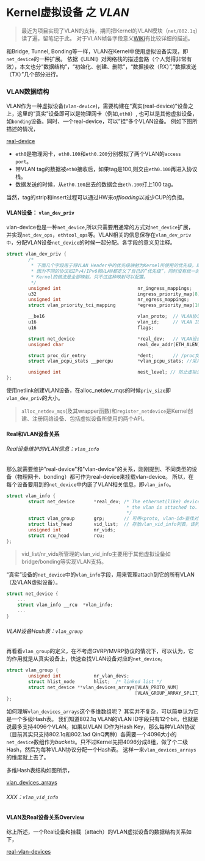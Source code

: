 # Kernel虚拟设备 之 *VLAN*

> 最近为项目实现了VLAN的支持，期间把Kernel的VLAN模块（`net/802.1q`）读了遍，留笔记于此。 
> 对于VLAN帧各字段意义[WiKi](https://en.wikipedia.org/wiki/IEEE_802.1Q)有比较详细的描述。

和Bridge, Tunnel, Bonding等一样，VLAN在Kernel中使用虚拟设备实现，即`net_device`的一种扩展。
依据《ULNI》对网络栈的描述套路（个人觉得非常有效），本文也分“数据结构”，“初始化、创建、删除”，“数据接收（RX）”,“数据发送（TX）”几个部分进行。

### VLAN数据结构

VLAN作为一种虚拟设备(`vlan-device`)，需要构建在“真实(real-device)”设备之上，这里的“真实”设备即可以是物理网卡（例如,`eth0`）,
也可以是其他虚拟设备，如`bonding`设备。同时、一个real-device，可以”挂“多个VLAN设备。 例如下图所描述的情况，

[real-device](images/vlan-real-devices.png)

* `eth0`是物理网卡，`eth0.100`和`eth0.200`分别模拟了两个VLAN的`access port`。
* 带VLAN tag的数据被`eth0`接收后，如果tag是100,则交由`eth0.100`再进入协议栈。
* 数据发送的时候，从`eth0.100`出去的数据会由`eth.100`打上100 tag。

当然，tag的strip和insert过程可以通过HW来*offloading*以减少CUP的负担。

#### VLAN设备： `vlan_dev_priv`

vlan-device也是一种`net_device`,所以只需要用通常的方式对`net_device`扩展，并实现`net_dev_ops`，`ethtool_ops`等。VLAN相关的信息保存在`vlan_dev_priv中`，分配VLAN设备`net_device`的时候一起分配。各字段的意义见注释。

``` C
struct vlan_dev_priv {
        /*
         * 下面几个字段用于将VLAN Header中的优先级映射为Kernel所使用的优先级，即skb->priority。
         * 因为不同的协议如IPv4/IPv6和VLAN都定义了自己的“优先级”，同时没有统一的处理方式。
         * Kernel的做法是全部映射。只不过这种映射可以配置。
         */
        unsigned int                            nr_ingress_mappings;
        u32                                     ingress_priority_map[8];                                                                                                                                                                
        unsigned int                            nr_egress_mappings;
        struct vlan_priority_tci_mapping        *egress_priority_map[16];

        __be16                                  vlan_proto;  // VLAN协议ETH_P_802.1Q等
        u16                                     vlan_id;     // VLAN ID
        u16                                     flags;

        struct net_device                       *real_dev;   // VLAN设备依附的“真实设备”
        unsigned char                           real_dev_addr[ETH_ALEN]; // 真实设备Link地址

        struct proc_dir_entry                   *dent;       // /proc文件目录节点
        struct vlan_pcpu_stats __percpu         *vlan_pcpu_stats; //采用per-CPU的统计（避免并发竞争）

        unsigned int                            nest_level; // 防止虚拟设备嵌套过多
};
```

使用netlink创建VLAN设备，在alloc_netdev_mqs的时候`priv_size`即`vlan_dev_priv`的大小。

> `alloc_netdev_mqs`(及其wrapper函数)和`register_netdevice`是Kernel创建、注册网络设备、包括虚拟设备所使用的两个API。

#### Real和VLAN设备关系

###### Real设备维护的VLAN信息：`vlan_info`

那么就需要维护”real-device"和"vlan-device"的关系，刚刚提到、不同类型的设备（物理网卡、bonding）都可作为real-device来挂载vlan-device。
所以，在每个设备要用到的`net_device`中内嵌了VLAN相关信息，即`vlan_info`。

``` C
struct vlan_info {                                                                                                                                                                                                                      
        struct net_device       *real_dev; /* The ethernet(like) device
                                            * the vlan is attached to.
                                            */
        struct vlan_group       grp;       // 可用<proto, vlan-id>查找对应VLAN设备的net_device结构。
        struct list_head        vid_list;  // 存放vlan_vid_info列表，该列表用于其他虚拟设备如bridge/bonding实现VLAN。
        unsigned int            nr_vids;
        struct rcu_head         rcu;
};      
```

> vid_list/nr_vids所管理的vlan_vid_info主要用于其他虚拟设备如bridge/bonding等实现VLAN支持。

“真实”设备的`net_device`中的`vlan_info`字段，用来管理attach到它的所有VLAN（及VLAN虚拟设备）。

``` C
struct net_device {
    ...
    struct vlan_info __rcu  *vlan_info;
    ...
}
```
###### VLAN设备Hash表：`vlan_group`

再看看`vlan_group`的定义，在不考虑GVRP/MVRP协议的情况下，可以认为，它的作用就是从真实设备上，快速查找VLAN设备对应的`net_device`。

``` C
struct vlan_group {     
        unsigned int            nr_vlan_devs;
        struct hlist_node       hlist;  /* linked list */
        struct net_device **vlan_devices_arrays[VLAN_PROTO_NUM]
                                               [VLAN_GROUP_ARRAY_SPLIT_PARTS];
};

```

如何理解`vlan_devices_arrays`这个多维数组呢？ 其实并不复杂，可以简单认为它是一个多级Hash表。 我们知道802.1q VLAN的VLAN ID字段只有12个bit，也就是说最多支持4096个VLAN。如果以VLAN ID作为Hash Key，那么每种VLAN协议（目前其实只支持802.1q和802.1ad QinQ两种）各需要一个4096大小的`net_device`数组作为*buckets*。只不过Kernel先把4096分成8组，做了个二级Hash，然后为每种VLAN协议分配一个Hash表。 这样一来`vlan_devices_arrays`的维度就上去了。

多维Hash表结构如图所示，

[vlan_devices_arrays](images/vlan_devices_array.png)

###### XXX：`vlan_vid_info`

#### VLAN及Real设备关系Overview

综上所述，一个Real设备和挂载（attach）的VLAN虚拟设备的数据结构关系如下，

[real-vlan-devices](images/vlan-real-devices.png)
